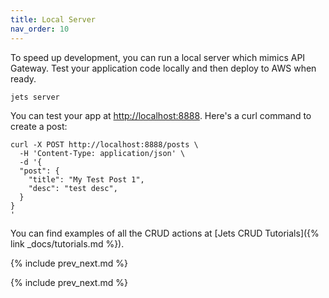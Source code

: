 ```yaml
---
title: Local Server
nav_order: 10
---
```


To speed up development, you can run a local server which mimics API Gateway. Test your application code locally and then deploy to AWS when ready.

    jets server

You can test your app at [http://localhost:8888](http://localhost:8888). Here's a curl command to create a post:

    curl -X POST http://localhost:8888/posts \
      -H 'Content-Type: application/json' \
      -d '{
      "post": {
        "title": "My Test Post 1",
        "desc": "test desc",
      }
    }
    '

You can find examples of all the CRUD actions at [Jets CRUD Tutorials]({% link _docs/tutorials.md %}).

{% include prev_next.md %}

{% include prev_next.md %}
